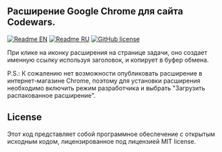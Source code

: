 ## Расширение Google Chrome для сайта Codewars.

[![Readme EN](https://img.shields.io/badge/README-EN-blue.svg)](https://github.com/bespredel/CodewarsLinkCreator/blob/master/README_EN.md)
[![Readme RU](https://img.shields.io/badge/README-RU-blue.svg)](https://github.com/bespredel/CodewarsLinkCreator/blob/master/README.md)
[![GitHub license](https://img.shields.io/badge/license-MIT-458a7b.svg)](https://github.com/bespredel/CodewarsLinkCreator/blob/master/LICENSE)

При клике на иконку расширения на странице задачи, оно создает именную ссылку используя заголовок, и копирует в буфер обмена.

P.S.: К сожалению нет возможности опубликовать расширение в интернет-магазине Chrome, поэтому для установки расширения необходимо включить режим
разработчика и выбрать "Загрузить распакованное расширение".

## License

Этот код представляет собой программное обеспечение с открытым исходным кодом, лицензированное под лицензией MIT license.
